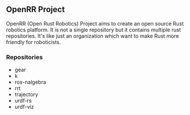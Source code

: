 ## OpenRR Project

OpenRR (Open Rust Robotics) Project aims to create an open source Rust robotics platform.
It is not a single repository but it contains multiple rust repositories.
It's like just an organization which want to make Rust more friendly for roboticists.

### Repositories

* gear
* k
* ros-nalgebra
* rrt
* trajectory
* urdf-rs
* urdf-viz
